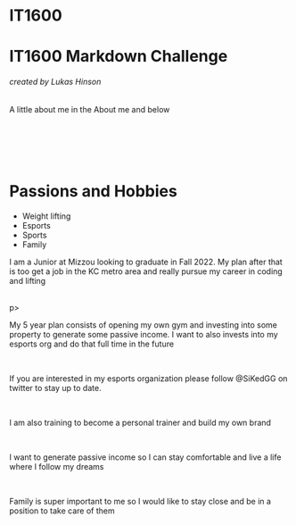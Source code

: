 # IT1600

<h1> IT1600 Markdown Challenge</h1>

<h6> created by Lukas Hinson </h6>

<p> A little about me in the About me and below</p>
<br>
<br>
<br>
<br>
<h1> Passions and Hobbies </h1>

<ul>
  <li>Weight lifting</li>
  <li>Esports</li>
  <li>Sports</li>
  <li>Family</li>
</ul>

<p> I am a Junior at Mizzou looking to graduate in Fall 2022. My plan after that is too get a job in the KC metro area and really pursue my career in coding and lifting </p>
<br>p>
<p> My 5 year plan consists of opening my own gym and investing into some property to generate some passive income. I want to also invests into my esports org and do that full time in the future </p>
<br>
<p> If you are interested in my esports organization please follow @SiKedGG on twitter to stay up to date.</p>
<br>
<p> I am also training to become a personal trainer and build my own brand </p>
<br>
<p> I want to generate passive income so I can stay comfortable and live a life where I follow my dreams </p>
<br>
<p> Family is super important to me so I would like to stay close and be in a position to take care of them </p>
